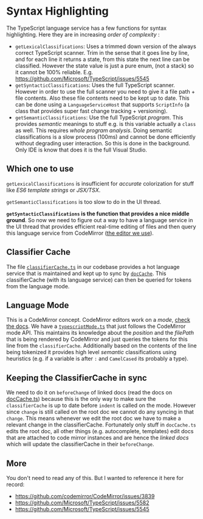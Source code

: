 # Syntax Highlighting
The TypeScript language service has a few functions for syntax highlighting. Here they are in increasing *order of complexity* :

* `getLexicalClassifications`: Uses a trimmed down version of the always correct TypeScript scanner. Trim in the sense that it goes line by line, and for each line it returns a state, from this state the next line can be classified. However the state value is just a pure enum, (not a stack) so it cannot be 100% reliable. E.g. https://github.com/Microsoft/TypeScript/issues/5545
* `getSyntacticClassifications`: Uses the full TypeScript scanner. However in order to use the full scanner you need to give it a file path + file contents. Also these file contents need to be kept up to date. This can be done using a `LanguageServiceHost` that supports `ScriptInfo` (a class that provides super fast change tracking + versioning).
* `getSemanticClassifications`: Use the full TypeScript *program*. This provides *semantic* meanings to stuff e.g. is this variable actually a `class` as well. This requires *whole program analysis*. Doing semantic classifications is a slow process (100ms) and cannot be done efficiently without degrading user interaction. So this is done in the background. Only IDE is know that does it is the full Visual Studio.

## Which one to use
`getLexicalClassifications` is insufficient for *accurate* colorization for stuff like *ES6 template strings* or *JSX/TSX*.

`getSemanticClassifications` is too slow to do in the UI thread.

**`getSyntacticClassifications` is the function that provides a nice middle ground**. So now we need to figure out a way to have a language service in the UI thread that provides efficient real-time editing of files and then query this language service from CodeMirror ([the editor we use][codemirror]).

## Classifier Cache
The file [`classifierCache.ts`][classifierCache.ts] in our codebase provides a hot language service that is maintained and kept up to sync by [`docCache`][docCache]. This classifierCache (with its language service) can then be queried for tokens from the language mode.

## Language Mode
This is a CodeMirror concept. CodeMirror editors work on a *mode*, [check the docs](http://codemirror.net/doc/manual.html#modeapi). We have a [`typescriptMode.ts`][typescriptMode.ts] that just follows the CodeMirror mode API. This maintains its knowledge about the *position* and the *filePath* that is being rendered by  CodeMirror and just queries the tokens for this line from the `classifierCache`. Additionally based on the contents of the line being tokenized it provides  high level *semantic* classifications using heuristics (e.g. if a variable is after `:` and `CamelCased` its probably a type).

## Keeping the ClassifierCache in sync
We need to do it on `beforeChange` of linked docs (read the docs on [docCache.ts][docCache]) because this is the only way to make sure the `classifierCache` is up to date before `indent` is called on the mode. However since `change` is still called on the root doc we cannot do any syncing in that `change`. This means whenever we edit the root doc we have to make a relevant change in the classifierCache. Fortunately only stuff in `docCache.ts` edits the root doc, all other things (e.g. autocomplete, templates) edit docs that are attached to code mirror instances and are hence the *linked docs* which will update the classifierCache in their `beforeChange`.

## More
You don't need to read any of this. But I wanted to reference it here for record:

* https://github.com/codemirror/CodeMirror/issues/3839
* https://github.com/Microsoft/TypeScript/issues/5582
* https://github.com/Microsoft/TypeScript/issues/5545

[classifierCache.ts]:https://github.com/alm-tools/alm/blob/master/src/app/codemirror/mode/classifierCache.ts
[docCache]:[./DOCUMENT.md]
[typescriptMode.ts]:https://github.com/alm-tools/alm/blob/master/src/app/codemirror/mode/typescriptMode.ts
[codemirror]:[./CODEMIRROR.md]
